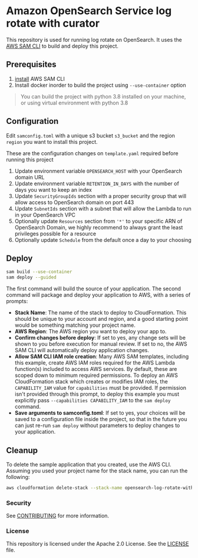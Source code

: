 # Amazon OpenSearch Service log rotate with curator

This repository is used for running log rotate on OpenSearch.
It uses the [AWS SAM CLI](https://github.com/aws/aws-sam-cli) to build and deploy this project.

## Prerequisites

1. [install](https://docs.aws.amazon.com/serverless-application-model/latest/developerguide/serverless-sam-cli-install.html) AWS SAM CLI
2. Install docker inorder to build the project using `--use-container` option
> You can build the project with python 3.8 installed on your machine, or using virtual environment with python 3.8

## Configuration

Edit `samconfig.toml` with a unique s3 bucket `s3_bucket` and the region `region` you want to install this project.

These are the configuration changes on `template.yaml` required before running this project

1. Update environment variable `OPENSEARCH_HOST` with your OpenSearch domain URL
2. Update environment variable `RETENTION_IN_DAYS` with the number of days you want to keep an index
3. Update `SecurityGroupIds` section with a proper security group that will allow access to OpenSearch domain on port 443
4. Update `SubnetIds` section with a subnet that will allow the Lambda to run in your OpenSearch VPC
5. Optionally update `Resources` section from `'*'` to your specific ARN of OpenSearch Domain, we highly recommend to always grant the least privileges possible for a resource
6. Optionally update `Schedule` from the default once a day to your choosing

## Deploy

```bash
sam build --use-container
sam deploy --guided
```

The first command will build the source of your application. The second command will package and deploy your application to AWS, with a series of prompts:

* **Stack Name**: The name of the stack to deploy to CloudFormation. This should be unique to your account and region, and a good starting point would be something matching your project name.
* **AWS Region**: The AWS region you want to deploy your app to.
* **Confirm changes before deploy**: If set to yes, any change sets will be shown to you before execution for manual review. If set to no, the AWS SAM CLI will automatically deploy application changes.
* **Allow SAM CLI IAM role creation**: Many AWS SAM templates, including this example, create AWS IAM roles required for the AWS Lambda function(s) included to access AWS services. By default, these are scoped down to minimum required permissions. To deploy an AWS CloudFormation stack which creates or modifies IAM roles, the `CAPABILITY_IAM` value for `capabilities` must be provided. If permission isn't provided through this prompt, to deploy this example you must explicitly pass `--capabilities CAPABILITY_IAM` to the `sam deploy` command.
* **Save arguments to samconfig.toml**: If set to yes, your choices will be saved to a configuration file inside the project, so that in the future you can just re-run `sam deploy` without parameters to deploy changes to your application.

## Cleanup

To delete the sample application that you created, use the AWS CLI. Assuming you used your project name for the stack name, you can run the following:

```bash
aws cloudformation delete-stack --stack-name opensearch-log-rotate-with-curator-opensearch
```

### Security

See [CONTRIBUTING](CONTRIBUTING.md#security-issue-notifications) for more information.

### License

This repository is licensed under the Apache 2.0 License. See the [LICENSE](./LICENSE) file.
